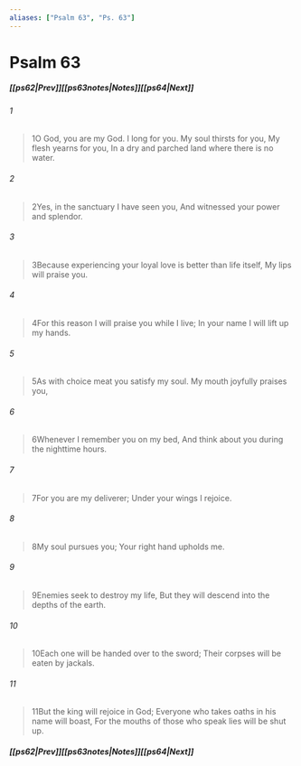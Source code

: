 ```yaml
---
aliases: ["Psalm 63", "Ps. 63"]
---
```

# Psalm 63
##### <span class=arrow-left></span>[[ps62|Prev]]<span class=navigation-separator></span>[[ps63notes|Notes]]<span class=navigation-separator></span>[[ps64|Next]]<span class=arrow-right></span>
###### 1
><span class=verse-first-poetry>1</span>O God, you are my God. I long for you.
>My soul thirsts for you,
>My flesh yearns for you,
>In a dry and parched land where there is no water.
###### 2
><span class=verse-body-poetry>2</span>Yes, in the sanctuary I have seen you,
>And witnessed your power and splendor.
###### 3
><span class=verse-body-poetry>3</span>Because experiencing your loyal love is better than life itself,
>My lips will praise you.
###### 4
><span class=verse-body-poetry>4</span>For this reason I will praise you while I live;
>In your name I will lift up my hands.
###### 5
><span class=verse-body-poetry>5</span>As with choice meat you satisfy my soul.
>My mouth joyfully praises you,
<div class=paragraph-break></div>

###### 6
><span class=verse-first-poetry>6</span>Whenever I remember you on my bed,
>And think about you during the nighttime hours.
###### 7
><span class=verse-body-poetry>7</span>For you are my deliverer;
>Under your wings I rejoice.
###### 8
><span class=verse-body-poetry>8</span>My soul pursues you;
>Your right hand upholds me.
<div class=paragraph-break></div>

###### 9
><span class=verse-first-poetry>9</span>Enemies seek to destroy my life,
>But they will descend into the depths of the earth.
###### 10
><span class=verse-body-poetry>10</span>Each one will be handed over to the sword;
>Their corpses will be eaten by jackals.
###### 11
><span class=verse-body-poetry>11</span>But the king will rejoice in God;
>Everyone who takes oaths in his name will boast,
>For the mouths of those who speak lies will be shut up.
##### <span class=arrow-left></span>[[ps62|Prev]]<span class=navigation-separator></span>[[ps63notes|Notes]]<span class=navigation-separator></span>[[ps64|Next]]<span class=arrow-right></span>